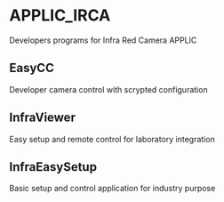 # APPLIC_IRCA
 Developers programs for Infra Red Camera APPLIC

## EasyCC
 Developer camera control with scrypted configuration

## InfraViewer
 Easy setup and remote control for laboratory integration

## InfraEasySetup
 Basic setup and control application for industry purpose

